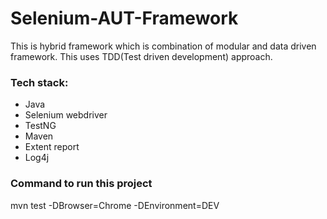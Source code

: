 # Selenium-AUT-Framework

This is hybrid framework which is combination of modular and data driven framework. This uses TDD(Test driven development) approach.

### Tech stack:
  * Java
  * Selenium webdriver
  * TestNG
  * Maven
  * Extent report 
  * Log4j
  
### Command to run this project
mvn test -DBrowser=Chrome -DEnvironment=DEV

